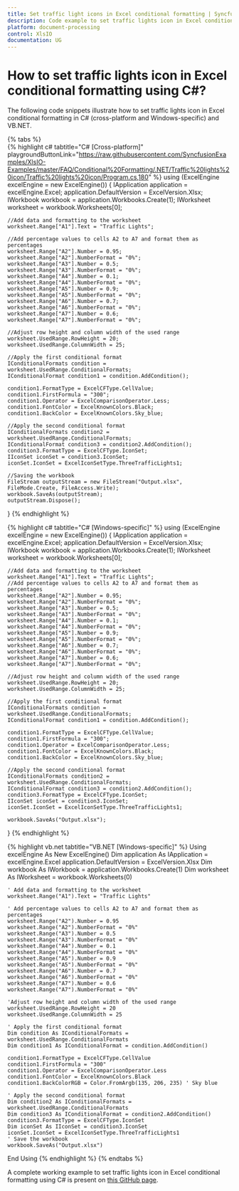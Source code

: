 ```yaml
---
title: Set traffic light icons in Excel conditional formatting | Syncfusion
description: Code example to set traffic lights icon in Excel conditional formatting using Syncfusion .NET Excel library (XlsIO).
platform: document-processing
control: XlsIO
documentation: UG
---
```


# How to set traffic lights icon in Excel conditional formatting using C#?

The following code snippets illustrate how to set traffic lights icon in Excel conditional formatting in C# (cross-platform and Windows-specific) and VB.NET.

{% tabs %}  
{% highlight c# tabtitle="C# [Cross-platform]" playgroundButtonLink="https://raw.githubusercontent.com/SyncfusionExamples/XlsIO-Examples/master/FAQ/Conditional%20Formatting/.NET/Traffic%20lights%20icon/Traffic%20lights%20icon/Program.cs,180" %}
using (ExcelEngine excelEngine = new ExcelEngine())
{
    IApplication application = excelEngine.Excel;
    application.DefaultVersion = ExcelVersion.Xlsx;
    IWorkbook workbook = application.Workbooks.Create(1);
    IWorksheet worksheet = workbook.Worksheets[0];

    //Add data and formatting to the worksheet
    worksheet.Range["A1"].Text = "Traffic Lights";

    //Add percentage values to cells A2 to A7 and format them as percentages
    worksheet.Range["A2"].Number = 0.95;
    worksheet.Range["A2"].NumberFormat = "0%";
    worksheet.Range["A3"].Number = 0.5;
    worksheet.Range["A3"].NumberFormat = "0%";
    worksheet.Range["A4"].Number = 0.1;
    worksheet.Range["A4"].NumberFormat = "0%";
    worksheet.Range["A5"].Number = 0.9;
    worksheet.Range["A5"].NumberFormat = "0%";
    worksheet.Range["A6"].Number = 0.7;
    worksheet.Range["A6"].NumberFormat = "0%";
    worksheet.Range["A7"].Number = 0.6;
    worksheet.Range["A7"].NumberFormat = "0%";

    //Adjust row height and column width of the used range
    worksheet.UsedRange.RowHeight = 20;
    worksheet.UsedRange.ColumnWidth = 25;

    //Apply the first conditional format
    IConditionalFormats condition = worksheet.UsedRange.ConditionalFormats;
    IConditionalFormat condition1 = condition.AddCondition();

    condition1.FormatType = ExcelCFType.CellValue;
    condition1.FirstFormula = "300";
    condition1.Operator = ExcelComparisonOperator.Less;
    condition1.FontColor = ExcelKnownColors.Black;
    condition1.BackColor = ExcelKnownColors.Sky_blue;

    //Apply the second conditional format
    IConditionalFormats condition2 = worksheet.UsedRange.ConditionalFormats;
    IConditionalFormat condition3 = condition2.AddCondition();
    condition3.FormatType = ExcelCFType.IconSet;
    IIconSet iconSet = condition3.IconSet;
    iconSet.IconSet = ExcelIconSetType.ThreeTrafficLights1;

    //Saving the workbook
    FileStream outputStream = new FileStream("Output.xlsx", FileMode.Create, FileAccess.Write);
    workbook.SaveAs(outputStream);
    outputStream.Dispose();
} 
{% endhighlight %}

{% highlight c# tabtitle="C# [Windows-specific]" %} 
using (ExcelEngine excelEngine = new ExcelEngine())
{
    IApplication application = excelEngine.Excel;
    application.DefaultVersion = ExcelVersion.Xlsx;
    IWorkbook workbook = application.Workbooks.Create(1);
    IWorksheet worksheet = workbook.Worksheets[0];

    //Add data and formatting to the worksheet
    worksheet.Range["A1"].Text = "Traffic Lights";
    //Add percentage values to cells A2 to A7 and format them as percentages
    worksheet.Range["A2"].Number = 0.95;
    worksheet.Range["A2"].NumberFormat = "0%";
    worksheet.Range["A3"].Number = 0.5;
    worksheet.Range["A3"].NumberFormat = "0%";
    worksheet.Range["A4"].Number = 0.1;
    worksheet.Range["A4"].NumberFormat = "0%";
    worksheet.Range["A5"].Number = 0.9;
    worksheet.Range["A5"].NumberFormat = "0%";
    worksheet.Range["A6"].Number = 0.7;
    worksheet.Range["A6"].NumberFormat = "0%";
    worksheet.Range["A7"].Number = 0.6;
    worksheet.Range["A7"].NumberFormat = "0%";

    //Adjust row height and column width of the used range
    worksheet.UsedRange.RowHeight = 20;
    worksheet.UsedRange.ColumnWidth = 25;

    //Apply the first conditional format
    IConditionalFormats condition = worksheet.UsedRange.ConditionalFormats;
    IConditionalFormat condition1 = condition.AddCondition();

    condition1.FormatType = ExcelCFType.CellValue;
    condition1.FirstFormula = "300";
    condition1.Operator = ExcelComparisonOperator.Less;
    condition1.FontColor = ExcelKnownColors.Black;
    condition1.BackColor = ExcelKnownColors.Sky_blue;

    //Apply the second conditional format
    IConditionalFormats condition2 = worksheet.UsedRange.ConditionalFormats;
    IConditionalFormat condition3 = condition2.AddCondition();
    condition3.FormatType = ExcelCFType.IconSet;
    IIconSet iconSet = condition3.IconSet;
    iconSet.IconSet = ExcelIconSetType.ThreeTrafficLights1;

    workbook.SaveAs("Output.xlsx");
}
{% endhighlight %}

{% highlight vb.net tabtitle="VB.NET [Windows-specific]" %}
Using excelEngine As New ExcelEngine()
    Dim application As IApplication = excelEngine.Excel
    application.DefaultVersion = ExcelVersion.Xlsx
    Dim workbook As IWorkbook = application.Workbooks.Create(1)
    Dim worksheet As IWorksheet = workbook.Worksheets(0)

    ' Add data and formatting to the worksheet
    worksheet.Range("A1").Text = "Traffic Lights"

    ' Add percentage values to cells A2 to A7 and format them as percentages      
    worksheet.Range("A2").Number = 0.95
    worksheet.Range("A2").NumberFormat = "0%"
    worksheet.Range("A3").Number = 0.5
    worksheet.Range("A3").NumberFormat = "0%"
    worksheet.Range("A4").Number = 0.1
    worksheet.Range("A4").NumberFormat = "0%"
    worksheet.Range("A5").Number = 0.9
    worksheet.Range("A5").NumberFormat = "0%"
    worksheet.Range("A6").Number = 0.7
    worksheet.Range("A6").NumberFormat = "0%"
    worksheet.Range("A7").Number = 0.6
    worksheet.Range("A7").NumberFormat = "0%"

    'Adjust row height and column width of the used range    
    worksheet.UsedRange.RowHeight = 20
    worksheet.UsedRange.ColumnWidth = 25

    ' Apply the first conditional format
    Dim condition As IConditionalFormats = worksheet.UsedRange.ConditionalFormats
    Dim condition1 As IConditionalFormat = condition.AddCondition()

    condition1.FormatType = ExcelCFType.CellValue
    condition1.FirstFormula = "300"
    condition1.Operator = ExcelComparisonOperator.Less
    condition1.FontColor = ExcelKnownColors.Black
    condition1.BackColorRGB = Color.FromArgb(135, 206, 235) ' Sky blue

    ' Apply the second conditional format
    Dim condition2 As IConditionalFormats = worksheet.UsedRange.ConditionalFormats
    Dim condition3 As IConditionalFormat = condition2.AddCondition()
    condition3.FormatType = ExcelCFType.IconSet
    Dim iconSet As IIconSet = condition3.IconSet
    iconSet.IconSet = ExcelIconSetType.ThreeTrafficLights1
    ' Save the workbook
    workbook.SaveAs("Output.xlsx")
End Using
{% endhighlight %}
{% endtabs %}

A complete working example to set traffic lights icon in Excel conditional formatting using C# is present on [this GitHub page](https://github.com/SyncfusionExamples/XlsIO-Examples/tree/master/FAQ/Conditional%20Formatting/.NET/Traffic%20lights%20icon).   




